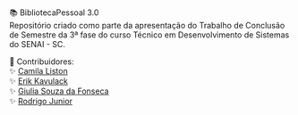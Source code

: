 📚 BibliotecaPessoal 3.0<br>
Repositório criado como parte da apresentação do Trabalho de Conclusão de Semestre da 3ª fase do curso Técnico em Desenvolvimento de Sistemas do SENAI - SC.

👥 Contribuidores:<br>
✨ [Camila Liston](https://github.com/CAMILALISTON)  <br>
✨ [Erik Kavulack](https://github.com/erikkavulack)  <br>
✨ [Giulia Souza da Fonseca](https://github.com/GiuliaSouzaDaF)  <br>
✨ [Rodrigo Junior](https://github.com/jujubssss)  <br>


<!-- 
Comandos Iniciais
npx prisma migrate dev
npx prisma generate
npx nodemon
npm i axios
npx jsonserver
npm i jest
npm i bcrypt 
-->
